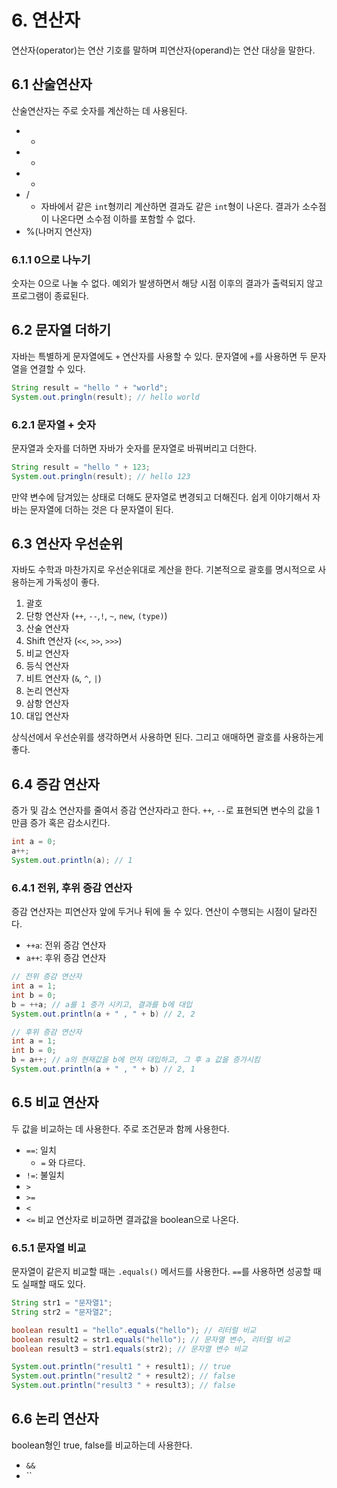 # 6. 연산자
연산자(operator)는 연산 기호를 말하며 피연산자(operand)는 연산 대상을 말한다.

## 6.1 산술연산자
산술연산자는 주로 숫자를 계산하는 데 사용된다.
- +
- -
- *
- /
	- 자바에서 같은 `int`형끼리 계산하면 결과도 같은 `int`형이 나온다. 결과가 소수점이 나온다면 소수점 이하를 포함할 수 없다.
- %(나머지 연산자)

### 6.1.1 0으로 나누기
숫자는 0으로 나눌 수 없다.
예외가 발생하면서 해당 시점 이후의 결과가 출력되지 않고 프로그램이 종료된다.

## 6.2 문자열 더하기
자바는 특별하게 문자열에도 `+` 연산자를 사용할 수 있다.
문자열에 `+`를 사용하면 두 문자열을 연결할 수 있다.

```java
String result = "hello " + "world";
System.out.pringln(result); // hello world
```

### 6.2.1 문자열 + 숫자
문자열과 숫자를 더하면 자바가 숫자를 문자열로 바꿔버리고 더한다.
```java
String result = "hello " + 123;
System.out.pringln(result); // hello 123
```
만약 변수에 담겨있는 상태로 더해도 문자열로 변경되고 더해진다. 쉽게 이야기해서 자바는 문자열에 더하는 것은 다 문자열이 된다.

## 6.3 연산자 우선순위
자바도 수학과 마찬가지로 우선순위대로 계산을 한다.
기본적으로 괄호를 명시적으로 사용하는게 가독성이 좋다.
1. 괄호
2. 단항 연산자 (`++`, `--`,`!`, `~`, `new`, `(type)`)
3. 산술 연산자
4. Shift 연산자 (`<<`, `>>`, `>>>`)
5. 비교 연산자
6. 등식 연산자
7. 비트 연산자 (`&`, `^`, `|`)
8. 논리 연산자
9. 삼항 연산자
10. 대입 연산자

상식선에서 우선순위를 생각하면서 사용하면 된다.
그리고 애매하면 괄호를 사용하는게 좋다.

## 6.4 증감 연산자
증가 및 감소 연산자를 줄여서 증감 연산자라고 한다.
`++`, `--`로 표현되면 변수의 값을 1만큼 증가 혹은 감소시킨다.
```java
int a = 0;
a++;
System.out.println(a); // 1
```

### 6.4.1 전위, 후위 증감 연산자
증감 연산자는 피연산자 앞에 두거나 뒤에 둘 수 있다. 연산이 수행되는 시점이 달라진다.
- `++a`: 전위 증감 연산자
- `a++`: 후위 증감 연산자
```java
// 전위 증감 연산자
int a = 1;
int b = 0;
b = ++a; // a를 1 증가 시키고, 결과를 b에 대입
System.out.println(a + " , " + b) // 2, 2

// 후위 증감 연산자
int a = 1;
int b = 0;
b = a++; // a의 현재값을 b에 먼저 대입하고, 그 후 a 값을 증가시킴
System.out.println(a + " , " + b) // 2, 1
```

## 6.5 비교 연산자
두 값을 비교하는 데 사용한다. 주로 조건문과 함께 사용한다.
- ` == `: 일치
	- ` = ` 와 다르다.
- `!=`: 불일치
- `>`
- `>=`
- `<`
- `<=`
비교 연산자로 비교하면 결과값을 boolean으로 나온다.

### 6.5.1 문자열 비교
문자열이 같은지 비교할 때는 `.equals()` 메서드를 사용한다.
` == `를 사용하면 성공할 때도 실패할 때도 있다.
```java
String str1 = "문자열1";
String str2 = "문자열2";

boolean result1 = "hello".equals("hello"); // 리터럴 비교
boolean result2 = str1.equals("hello"); // 문자열 변수, 리터럴 비교
boolean result3 = str1.equals(str2); // 문자열 변수 비교

System.out.println("result1 " + result1); // true
System.out.println("result2 " + result2); // false
System.out.println("result3 " + result3); // false
```
## 6.6 논리 연산자
boolean형인 true, false를 비교하는데 사용한다.
- `&&`
- ``